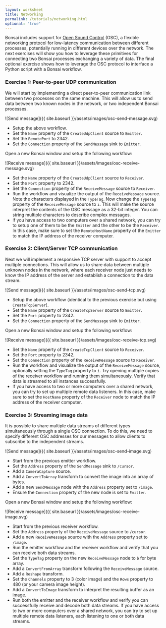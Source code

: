 ```yaml
---
layout: worksheet
title: Networking
permalink: /tutorials/networking.html
optional: "true"
---
```


Bonsai includes support for [Open Sound Control](https://opensoundcontrol.stanford.edu/spec-1_0.html) (OSC), a flexible networking protocol for low-latency communication between different processes, potentially running in different devices over the network. The next exercises will show you how to leverage these primitives for connecting two Bonsai processes exchanging a variety of data. The final optional exercise shows how to leverage the OSC protocol to interface a Python script with a Bonsai workflow.

### **Exercise 1:** Peer-to-peer UDP communication

We will start by implementing a direct peer-to-peer communication link between two processes on the same machine. This will allow us to send data between two known nodes in the network, or two independent Bonsai processes.

![Send message]({{ site.baseurl }}/assets/images/osc-send-message.svg)

* Setup the above workflow.
* Set the `Name` property of the `CreateUdpClient` source to `Emitter`.
* Set the `RemotePort` to 2342.
* Set the `Connection` property of the `SendMessage` sink to `Emitter`.

Open a new Bonsai window and setup the following workflow:

![Receive message]({{ site.baseurl }}/assets/images/osc-receive-message.svg)

* Set the `Name` property of the `CreateUdpClient` source to `Receiver`.
* Set the `Port` property to 2342.
* Set the `Connection` property of the `ReceiveMessage` source to `Receiver`.
* Run the workflow and visualize the output of the `ReceiveMessage` source. Note the characters displayed in the `TypeTag`. Now change the `TypeTag` property of the `ReceiveMessage` source to `i`. This will make the source interpret the contents of the OSC message as a 32-bit integer. You can string multiple characters to describe complex messages.
* If you have access to two computers over a shared network, you can try to setup one of them to be the `Emitter` and the other to be the `Receiver`. In this case, make sure to set the `RemoteHostName` property of the `Emitter` to match the IP address of the receiver computer.

### **Exercise 2:** Client/Server TCP communication

Next we will implement a responsive TCP server with support to accept multiple connections. This will allow us to share data between multiple unknown nodes in the network, where each receiver node just needs to know the IP address of the server and establish a connection to the data stream.

![Send message]({{ site.baseurl }}/assets/images/osc-send-tcp.svg)

* Setup the above workflow (identical to the previous exercise but using `CreateTcpServer`).
* Set the `Name` property of the `CreateTcpServer` source to `Emitter`.
* Set the `Port` property to 2342.
* Set the `Connection` property of the `SendMessage` sink to `Emitter`.

Open a new Bonsai window and setup the following workflow:

![Receive message]({{ site.baseurl }}/assets/images/osc-receive-tcp.svg)

* Set the `Name` property of the `CreateTcpClient` source to `Receiver`.
* Set the `Port` property to 2342.
* Set the `Connection` property of the `ReceiveMessage` source to `Receiver`.
* Run the workflow and visualize the output of the `ReceiveMessage` source, optionally setting the `TypeTag` property to `i`. Try opening multiple copies of the receiver workflow and running them simultaneously. Verify that data is streamed to all instances successfully.
* If you have access to two or more computers over a shared network, you can try to set up multiple remote data listeners. In this case, make sure to set the `HostName` property of the `Receiver` node to match the IP address of the receiver computer.

### **Exercise 3:** Streaming image data

It is possible to share multiple data streams of different types simultaneously through a single OSC connection. To do this, we need to specify different OSC addresses for our messages to allow clients to subscribe to the independent streams.

![Send message]({{ site.baseurl }}/assets/images/osc-send-image.svg)

* Start from the previous emitter workflow.
* Set the `Address` property of the `SendMessage` sink to `/cursor`.
* Add a `CameraCapture` source.
* Add a `ConvertToArray` transform to convert the image into an array of bytes.
* Add a new `SendMessage` node with the `Address` property set to `/image`.
* Ensure the `Connection` property of the new node is set to `Emitter`.

Open a new Bonsai window and setup the following workflow:

![Receive message]({{ site.baseurl }}/assets/images/osc-receive-image.svg)

* Start from the previous receiver workflow.
* Set the `Address` property of the `ReceiveMessage` source to `/cursor`.
* Add a new `ReceiveMessage` source with the `Address` property set to `/image`.
* Run the emitter workflow and the receiver workflow and verify that you can receive both data streams.
* Set the `TypeTag` property on the new `ReceiveMessage` node to `b` for byte array.
* Add a `ConvertFromArray` transform following the `ReceiveMessage` source.
* Add a `Reshape` transform.
* Set the `Channels` property to 3 (color image) and the `Rows` property to 480 (or your camera image height).
* Add a `ConvertToImage` transform to interpret the resulting buffer as an image.
* Run both the emitter and the receiver workflow and verify you can successfully receive and decode both data streams. If you have access to two or more computers over a shared network, you can try to set up multiple remote data listeners, each listening to one or both data streams.
